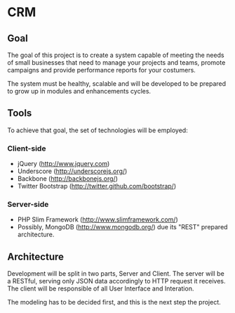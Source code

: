 CRM
===

## Goal

The goal of this project is to create a system capable of meeting the needs of small businesses that need to manage your projects and teams, promote campaigns and provide performance reports for your costumers.

The system must be healthy, scalable and will be developed to be prepared to grow up in modules and enhancements cycles.

## Tools

To achieve that goal, the set of technologies will be employed:

### Client-side
- jQuery (<http://www.jquery.com>)
- Underscore (<http://underscorejs.org/>)
- Backbone (<http://backbonejs.org/>)
- Twitter Bootstrap (<http://twitter.github.com/bootstrap/>)

### Server-side
- PHP Slim Framework (<http://www.slimframework.com/>)
- Possibly, MongoDB (<http://www.mongodb.org/>) due its  "REST" prepared architecture.

## Architecture 

Development will be split in two parts, Server and Client. The server will be a RESTful, serving only JSON data accordingly to HTTP request it receives. The client will be responsible of all User Interface and Interation.

The modeling has to be decided first, and this is the next step the project.
